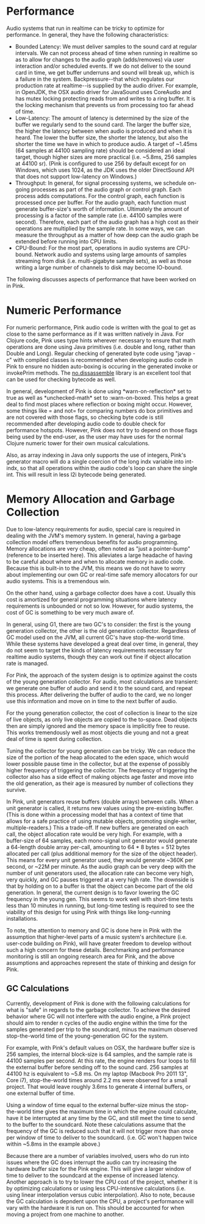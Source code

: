 # Performance

Audio systems that run in realtime can be tricky to optimize for performance. In general, they have the following characteristics:

* Bounded Latency: We must deliver samples to the sound card at regular intervals. We can not process ahead of time when running in realtime so as to allow for changes to the audio graph (adds/removes) via user interaction and/or scheduled events. If we do not deliver to the sound card in time, we get buffer underruns and sound will break up, which is a failure in the system. Backpressure--that which regulates our production rate at realtime--is supplied by the audio driver. For example, in OpenJDK, the OSX audio driver for JavaSound uses CoreAudio and has mutex locking protecting reads from and writes to a ring buffer. It is the locking mechanism that prevents us from processing too far ahead of time.
* Low-Latency: The amount of latency is determined by the size of the buffer we regularly send to the sound card.  The larger the buffer size, the higher the latency between when audio is produced and when it is heard.  The lower the buffer size, the shorter the latency, but also the shorter the time we have in which to produce audio. A target of ~1.45ms (64 samples at 44100 sampling rate) should be considered an ideal target, though higher sizes are more practical (i.e. ~5.8ms, 256 samples at 44100 sr). (Pink is configured to use 256 by default except for on Windows, which uses 1024, as the JDK uses the older DirectSound API that does not support low-latency on Windows.)
* Throughput: In general, for signal processing systems, we schedule on-going processes as part of the audio graph or control graph.  Each process adds computations.  For the control graph, each function is processed once per buffer. For the audio graph, each function must generate buffer-size's worth of information. Ultimately the amount of processing is a factor of the sample rate (i.e. 44100 samples were second). Therefore, each part of the audio graph has a high cost as their operations are multiplied by the sample rate.  In some ways, we can measure the throughput as a matter of how deep can the audio graph be extended before running into CPU limits.  
* CPU-Bound: For the most part, operations in audio systems are CPU-bound.  Network audio and systems using large amounts of samples streaming from disk (i.e. multi-gigabyte sample sets), as well as those writing a large number of channels to disk may become IO-bound. 

The following discusses aspects of performance that have been worked on in Pink.

# Numeric Performance

For numeric performance, Pink audio code is written with the goal to get as close to the same performance as if it was written natively in Java. For Clojure code, Pink uses type hints wherever necessary to ensure that math operations are done using Java primitives (i.e. double and long, rather than Double and Long). Regular checking of generated byte code using "javap -c" with compiled classes is recommended when developing audio code in Pink to ensure no hidden auto-boxing is occuring in the generated invoke or invokePrim methods. The [no.dissassemble](https://github.com/gtrak/no.disassemble/) library is an excellent tool that can be used for checking bytecode as well. 

In general, development of Pink is done using \*warn-on-reflection\* set to true as well as \*unchecked-math\* set to :warn-on-boxed. This helps a great deal to find most places where reflection or boxing might occur.  However, some things like = and not= for comparing numbers do box primitives and are not covered with those flags, so checking byte code is still recommended after developing audio code to double check for performance hotspots. However, Pink does not try to depend on those flags being used by the end-user, as the user may have uses for the normal Clojure numeric tower for their own musical calculations. 

Also, as array indexing in Java only supports the use of integers, Pink's generator macro will do a single coercion of the long indx variable into int-indx, so that all operations within the audio code's loop can share the single int.  This will result in less l2i bytecode being generated.   


# Memory Allocation and Garbage Collection

Due to low-latency requirements for audio, special care is required in dealing with the JVM's memory system.  In general, having a garbage collection model offers tremendous benefits for audio programming. Memory allocations are very cheap, often noted as "just a pointer-bump" (reference to be inserted here).  This alleviates a large headache of having to be careful about where and when to allocate memory in audio code.  Because this is built-in to the JVM, this means we do not have to worry about implementing our own GC or real-time safe memory allocators for our audio systems.  This is a tremendous win.  

On the other hand, using a garbage collector does have a cost.  Usually this cost is amortized for general programming situations where latency requirements is unbounded or not so low.  However, for audio systems, the cost of GC is something to be very much aware of. 

In general, using G1, there are two GC's to consider: the first is the young generation collector, the other is the old generation collector.  Regardless of GC model used on the JVM, all current GC's have stop-the-world time.  While these systems have developed a great deal over time, in general, they do not seem to target the kinds of latency requirements necessary for realtime audio systems, though they can work out fine if object allocation rate is managed.

For Pink, the approach of the system design is to optimize against the costs of the young generation collector.  For audio, most calculations are transient: we generate one buffer of audio and send it to the sound card, and repeat this process.  After delivering the buffer of audio to the card, we no longer use this information and move on in time to the next buffer of audio.  

For the young generation collector, the cost of collection is linear to the size of live objects, as only live objects are copied to the to-space. Dead objects then are simply ignored and the memory space is implicitly free to reuse.  This works tremendously well as most objects die young and not a great deal of time is spent during collection.

Tuning the collector for young generation can be tricky. We can reduce the size of the portion of the heap allocated to the eden space, which would lower possible pause time in the collector, but at the expense of possibly higher frequency of triggering the collector. The frequency of triggering the collector also has a side effect of making objects age faster and move into the old generation, as their age is measured by number of collections they survive.  

In Pink, unit generators reuse buffers (double arrays) between calls. When a unit generator is called, it returns new values using the pre-existing buffer. (This is done within a processing model that has a context of time that allows for a safe practice of using mutable objects, promoting single-writer, multiple-readers.) This a trade-off.  If new buffers are generated on each call, the object allocation rate would be very high.  For example, with a buffer-size of 64 samples, each mono-signal unit generator would generate a 64-length double array per-call, amounting to 64 * 8 bytes = 512 bytes allocated per call (plus additional memory for the size of the object header).  This means for every unit generator used, they would generate ~360K per second, or ~22M per minute.  As the audio graph can be very deep with the number of unit generators used, the allocation rate can become very high, very quickly, and GC pauses triggered at a very high rate.  The downside is that by holding on to a buffer is that the object can become part of the old generation.  In general, the current design is to favor lowering the GC frequency in the young gen.  This seems to work well with short-time tests less than 10 minutes in running, but long-time testing is required to see the viability of this design for using Pink with things like long-running installations. 

To note, the attention to memory and GC is done here in Pink with the assumption that higher-level parts of a music system's architecture (i.e. user-code building on Pink), will have greater freedom to develop without such a high concern for these details.  Benchmarking and performance monitoring is still an ongoing research area for Pink, and the above assumptions and approaches represent the state of thinking and design for Pink.

## GC Calculations

Currently, development of Pink is done with the following calculations for what is "safe" in regards to the garbage collector. To achieve the desired behavior where GC will not interfere with the audio engine, a Pink project should aim to render n cycles of the audio engine within the time for the samples generated per trip to the soundcard, minus the maximum observed stop-the-world time of the young-generation GC for the system.  

For example, with Pink's default values on OSX, the hardware buffer size is 256 samples, the internal block-size is 64 samples, and the sample rate is 44100 samples per second.  At this rate, the engine renders four loops to fill the external buffer before sending off to the sound card.  256 samples at 44100 hz is equivalent to ~5.8 ms. On my laptop (Macbook Pro 2011 13", Core i7), stop-the-world times around 2.2 ms were observed for a small project. That would leave roughly 3.6ms to generate 4 internal buffers, or one external buffer of time.  

Using a window of time equal to the external buffer-size minus the stop-the-world time gives the maximum time in which the engine could calculate, have it be interrupted at any time by the GC, and still meet the time to send to the buffer to the soundcard. Note these calculations assume that the frequency of the GC is reduced such that it will not trigger more than once per window of time to deliver to the soundcard. (i.e. GC won't happen twice within ~5.8ms in the example above.)  

Because there are a number of variables involved, users who do run into issues where the GC does interrupt the audio can try increasing the hardware buffer size for the Pink engine.  This will give a larger window of time to deliver to the soundcard at the expense of increased latency. Another approach is to try to lower the CPU cost of the project, whether it is by optimizing calculations or using less CPU-intensive calculations (i.e. using linear interpolation versus cubic interpolation).  Also to note, because the GC calculation is depndent upon the CPU, a project's performance will vary with the hardware it is run on. This should be accounted for when moving a project from one machine to another.  
